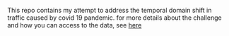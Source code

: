 This repo contains my attempt to address the temporal domain shift in traffic caused by covid 19 pandemic. for more details about the challenge and how you can access to the data, see [here](https://github.com/iarai/NeurIPS2021-traffic4cast)


